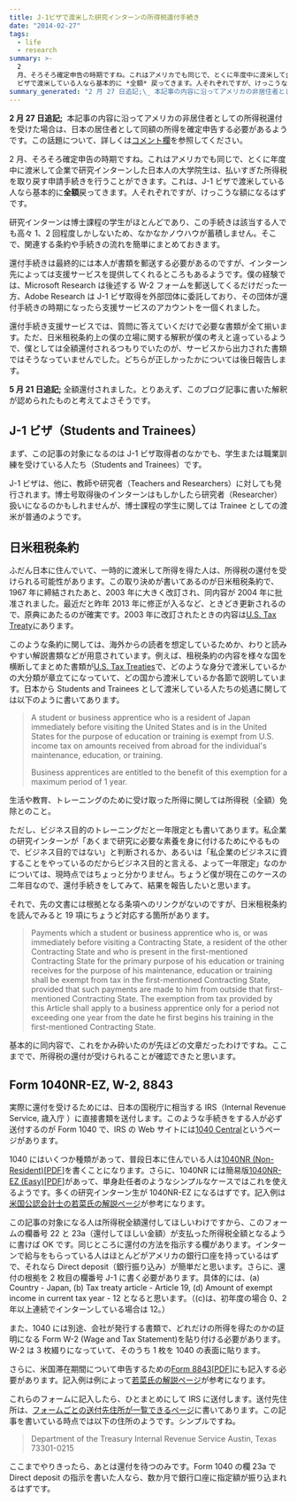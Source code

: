 ```yaml
---
title: J-1ビザで渡米した研究インターンの所得税還付手続き
date: "2014-02-27"
tags:
  - life
  - research
summary: >-
  2
  月、そろそろ確定申告の時期ですね。これはアメリカでも同じで、とくに年度中に渡米して企業で研究インターンした日本人の大学院生は、払いすぎた所得税を取り戻す申請手続きを行うことができます。これは、J-1
  ビザで渡米している人なら基本的に *全額* 戻ってきます。人それぞれですが、けっこうな額になるはずです。
summary_generated: "2 月 27 日追記;\_ 本記事の内容に沿ってアメリカの非居住者としての所得税還付を受けた場合は、日本の居住者として同額の所得を確定申告する必要があるようです。この話題について、詳しくはコメント欄を参照してください。2 月、そろそろ確定申告の時期ですね。これはアメリカでも同..."
---
```


**2 月 27 日追記;**  本記事の内容に沿ってアメリカの非居住者としての所得税還付を受けた場合は、日本の居住者として同額の所得を確定申告する必要があるようです。この話題について、詳しくは[コメント欄](https://junkato.jp/ja/blog/2014/02/27/j1-trainee-tax-refund-docs-for-irs/#comment-3619)を参照してください。

2 月、そろそろ確定申告の時期ですね。これはアメリカでも同じで、とくに年度中に渡米して企業で研究インターンした日本人の大学院生は、払いすぎた所得税を取り戻す申請手続きを行うことができます。これは、J-1 ビザで渡米している人なら基本的に**全額**戻ってきます。人それぞれですが、けっこうな額になるはずです。

研究インターンは博士課程の学生がほとんどであり、この手続きは該当する人でも高々 1、2 回程度しかしないため、なかなかノウハウが蓄積しません。そこで、関連する条約や手続きの流れを簡単にまとめておきます。

還付手続きは最終的には本人が書類を郵送する必要があるのですが、インターン先によっては支援サービスを提供してくれるところもあるようです。僕の経験では、Microsoft Research は後述する W-2 フォームを郵送してくるだけだった一方、Adobe Research は J-1 ビザ取得を外部団体に委託しており、その団体が還付手続きの時期になったら支援サービスのアカウントを一個くれました。

還付手続き支援サービスでは、質問に答えていくだけで必要な書類が全て揃います。ただ、日米租税条約上の僕の立場に関する解釈が僕の考えと違っているようで、僕としては全額還付されるつもりでいたのが、サービスから出力された書類ではそうなっていませんでした。どちらが正しかったかについては後日報告します。

**5 月 21 日追記;** 全額還付されました。とりあえず、このブログ記事に書いた解釈が認められたものと考えてよさそうです。

## J-1 ビザ（Students and Trainees）

まず、この記事の対象になるのは J-1 ビザ取得者のなかでも、学生または職業訓練を受けている人たち（Students and Trainees）です。

J-1 ビザは、他に、教師や研究者（Teachers and Researchers）に対しても発行されます。博士号取得後のインターンはもしかしたら研究者（Researcher）扱いになるのかもしれませんが、博士課程の学生に関しては Trainee としての渡米が普通のようです。

## 日米租税条約

ふだん日本に住んでいて、一時的に渡米して所得を得た人は、所得税の還付を受けられる可能性があります。この取り決めが書いてあるのが日米租税条約で、1967 年に締結されたあと、2003 年に大きく改訂され、同内容が 2004 年に批准されました。最近だと昨年 2013 年に修正が入るなど、ときどき更新されるので、原典にあたるのが確実です。2003 年に改訂されたときの内容は[U.S. Tax Treaty](http://www.treasury.gov/resource-center/tax-policy/treaties/Documents/japantreaty.pdf "Convention between the government of the United States of America and the government of Japan for the avoidance of double taxation and the prevention of fiscal evasion with respect to taxes on income")にあります。

このような条約に関しては、海外からの読者を想定しているためか、わりと読みやすい解説書類などが用意されています。例えば、租税条約の内容を様々な国を横断してまとめた書類が[U.S. Tax Treaties](http://www.irs.gov/pub/irs-prior/p901--2013.pdf)で、どのような身分で渡米しているかの大分類が章立てになっていて、どの国から渡米しているか各節で説明しています。日本から Students and Trainees として渡米している人たちの処遇に関しては以下のように書いてあります。

> A student or business apprentice who is a resident of Japan immediately before visiting the United States and is in the United States for the purpose of education or training is exempt from U.S. income tax on amounts received from abroad for the individual's maintenance, education, or training.
>
> Business apprentices are entitled to the benefit of this exemption for a maximum period of 1 year.

生活や教育、トレーニングのために受け取った所得に関しては所得税（全額）免除とのこと。

ただし、ビジネス目的のトレーニングだと一年限定とも書いてあります。私企業の研究インターンが「あくまで研究に必要な素養を身に付けるためにやるもので、ビジネス目的ではない」と判断されるか、あるいは「私企業のビジネスに資することをやっているのだからビジネス目的と言える、よって一年限定」なのかについては、現時点ではちょっと分かりません。ちょうど僕が現在このケースの二年目なので、還付手続きをしてみて、結果を報告したいと思います。

それで、先の文書には根拠となる条項へのリンクがないのですが、日米租税条約を読んでみると 19 項にちょうど対応する箇所があります。

> Payments which a student or business apprentice who is, or was immediately before visiting a Contracting State, a resident of the other Contracting State and who is present in the first-mentioned Contracting State for the primary purpose of his education or training receives for the purpose of his maintenance, education or training shall be exempt from tax in the first-mentioned Contracting State, provided that such payments are made to him from outside that first-mentioned Contracting State. The exemption from tax provided by this Article shall apply to a business apprentice only for a period not exceeding one year from the date he first begins his training in the first-mentioned Contracting State.

基本的に同内容で、これをかみ砕いたのが先ほどの文章だったわけですね。ここまでで、所得税の還付が受けられることが確認できたと思います。

## Form 1040NR-EZ, W-2, 8843

実際に還付を受けるためには、日本の国税庁に相当する IRS（Internal Revenue Service, 歳入庁 ‎）に直接書類を送付します。このような手続きをする人が必ず送付するのが Form 1040 で、IRS の Web サイトには[1040 Central](http://www.irs.gov/Individuals/1040-Central)というページがあります。

1040 にはいくつか種類があって、普段日本に住んでいる人は[1040NR (Non-Resident)](http://www.irs.gov/uac/Form-1040NR,-U.S.-Nonresident-Alien-Income-Tax-Return)\[[PDF](http://www.irs.gov/pub/irs-pdf/f1040nr.pdf)\]を書くことになります。さらに、1040NR には簡易版[1040NR-EZ (Easy)](http://www.irs.gov/uac/Form-1040NR-EZ,-U.S.-Income-Tax-Return-for-Certain-Nonresident-Aliens-With-No-Dependents)\[[PDF](http://www.irs.gov/pub/irs-pdf/f1040nre.pdf)\]があって、単身赴任者のようなシンプルなケースではこれを使えるようです。多くの研究インターン生が 1040NR-EZ になるはずです。記入例は[米国公認会計士の若菜氏の解説ページ](http://www.wakanacpa.com/TaxWebSite/MainContents/1040NREZ.htm)が参考になります。

この記事の対象になる人は所得税全額還付してほしいわけですから、このフォームの欄番号 22 と 23a（還付してほしい金額）が支払った所得税全額となるように書けば OK です。同じところに還付の方法を指示する欄があります。インターンで給与をもらっている人はほとんどがアメリカの銀行口座を持っているはずで、それなら Direct deposit（銀行振り込み）が簡単だと思います。さらに、還付の根拠を 2 枚目の欄番号 J-1 に書く必要があります。具体的には、(a) Country - Japan, (b) Tax treaty article - Article 19, (d) Amount of exempt income in current tax year - 12 となると思います。（(c)は、初年度の場合 0、2 年以上連続でインターンしている場合は 12。）

また、1040 には別途、会社が発行する書類で、どれだけの所得を得たのかの証明になる Form W-2 (Wage and Tax Statement)を貼り付ける必要があります。W-2 は 3 枚綴りになっていて、そのうち 1 枚を 1040 の表面に貼ります。

さらに、米国滞在期間について申告するための[Form 8843](http://www.irs.gov/uac/Form-8843,-Statement-for-Exempt-Individuals-and-Individuals-With-a-Medical-Condition-1)\[[PDF](http://www.irs.gov/pub/irs-pdf/f8843.pdf)\]にも記入する必要があります。記入例は例によって[若菜氏の解説ページ](http://www.wakanacpa.com/TaxWebSite/MainContents/form8843.htm)が参考になります。

これらのフォームに記入したら、ひとまとめにして IRS に送付します。送付先住所は、[フォームごとの送付先住所が一覧できるページ](http://www.irs.gov/uac/Where-to-File----Forms-Beginning-With-The-Number-1)に書いてあります。この記事を書いている時点では以下の住所のようです。シンプルですね。

> Department of the Treasury Internal Revenue Service Austin, Texas 73301-0215

ここまでやりきったら、あとは還付を待つのみです。Form 1040 の欄 23a で Direct deposit の指示を書いた人なら、数か月で銀行口座に指定額が振り込まれるはずです。

